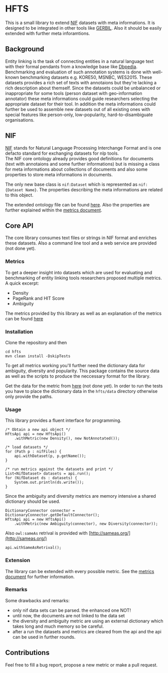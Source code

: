 # HFTS

This is a small library to extend [NIF](http://persistence.uni-leipzig.org/nlp2rdf)
datasets with meta informations. It is designed to be integrated in other tools
like [GERBIL](gerbil.aksw.org). Also it should be easily extended with further meta inforamtions. 

## Background

Entity linking is the task of connecting entities in a natural language text with their formal
pendants from a knowledge base like [Dbpedia](http://dbpedia.org). Benchmarking and evaluation of such annotation systems
is done with well-known benchmarking datasets e.g. KORE50, MSNBC, WES2015. These datasets
provides a rich set of texts with annotaions but they're lacking a rich description
about themself. Since the datasets could be unbalanced or inappropriate for some tools 
(person dataset with geo-information annotator) these meta informations could guide researchers selecting the appropriate
dataset for their tool. In addition the meta informations could further be used to assemble new datasets
out of all existing ones with special features like person-only, low-popularity, hard-to-disambiguate organisations.

## NIF

[NIF](http://persistence.uni-leipzig.org/nlp2rdf)
stands for Natural Language Processing Interchange Format and is one defacto
standard for exchanging datasets for nlp tools.  
The NIF core ontology already provides good definitions for documents (text with annotaions and some further informations)
but is missing a class for meta informations about collections of documents and also some
properties to store meta informations in documents.  

The only new base class is `nif:Dataset` which is represented as `nif:{Dataset Name}`.
The properties describing the meta informations are related to this object.

The extended ontology file can be found [here](https://github.com/santifa/hfts/blob/master/ont/nif-core-meta.ttl).
Also the properties are further explained within the [metrics document](https://github.com/santifa/hfts/blob/master/Metrics.md).

## Core API

The core library consumes text files or strings in NIF format and
enriches these datasets. Also a command line tool and a web service are provided (not done yet).

### Metrics

To get a deeper insight into datasets which are used for evaluating and benchmarking of entity linking
tools researchers proposed multiple metrics. A quick excerpt:

* Density
* PageRank and HIT Score
* Ambiguity

The metrics provided by this library as well as an explanation of the metrics can be found [here](https://github.com/santifa/hfts/blob/master/Metrics.md)

### Installation

Clone the repository and then

    cd hfts
    mvn clean install -DskipTests
    
To get all metrics working you'll further need the dictionary data for ambiguity, diversity and
popularity. This package contains the source data as well as the scripts to produce the neccessary
format for the library.  

Get the data for the metric from [here]() (not done yet).
In order to run the tests you have to place the dictionary data
in the `hfts/data` directory otherwise only provide the paths.

### Usage

This library provides a fluent interface for programming.

    /* Obtain a new api object */
    HftsApi api = new HftsApi()
        .withMetric(new Density(), new NotAnnotated());
    
    /* load datasets */
    for (Path p : nifFiles) {
        api.withDataset(p, p.getName());
    }
    
    /* run metrics against the datasets and print */
    List<NifDataset> datasets = api.run();
    for (NifDataset ds : datasets) {
        System.out.println(ds.write());
    }

Since the ambiguity and diversity metrics are memory intensive a shared
dictionary should be used.

    DictionaryConnector connector = DictionaryConnector.getDefaultConnector();
    HftsApi api = new HftsApi()
        .withMetric(new Ambiguity(connector), new Diversity(connector));
   
Also `owl:sameAs` retrival is provided with [http://sameas.org/](http://sameas.org/)

    api.withSameAsRetrival();
    
### Extension

The library can be extended with every possible metric. See the [metrics document](https://github.com/santifa/hfts/blob/master/Metrics.md) for further information.

### Remarks

Some drawbacks and remarks:

* only nif data sets can be parsed. the enhanced one NOT!
* until now, the documents are not linked to the data set
* the diversity and ambiguity metric are using an external dictionary
 which takes long and much memory so be careful.
* after a run the datasets and metrics are cleared from the api and
 the api can be used in further rounds.

## Contributions

Feel free to fill a bug report, propose a new metric or 
make a pull request.
